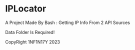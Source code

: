 # IPLocator

A Project Made By Bash : Getting IP Info From 2 API Sources

Data Folder Is Required!

CopyRight 1NF1N17Y 2023
